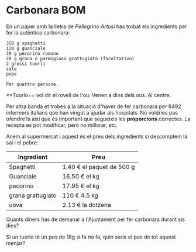 # Carbonara BOM
En un paper amb la lletra de _Pellegrino Artusi_  has trobat els ingredients per fer la autèntica carbonara:

``` 
350 g spaghetti
120 g guanciale
30 g pecorino romano
20 g grana o parmigiano grattugiato (facoltativo)
2 grossi tuorli
sale
pepe

Per quattro persone.
```
==Tuorlo== vol dir el rovell de l'ou. Venen a dins dels ous. Al centre.

Per altra banda et trobes a la situació d'haver de fer carbonara per 8492 infermers italians que han vingut a ajudar als hospitals. No voldries pas ofendre'ls així que és important que segueixis les **proporcions** correctes. La recepta es pot modificar, però no millorar, etc.

Anem al supermercat i aquest és el preu dels ingredients si descomptem la sal i el pebre:

| Ingredient          |  Preu                       |
|---------------------|-----------------------------|
| Spaghetti           |  1.40 € el paquet de 500 g  |
| Guanciale           |  16.50 € el kg              |
| pecorino            |  17.95 € el kg              |
| grana grattugiato   |  110 € 4.5 kg              |
| uova                |  2.13 € la dotzena         |

Quants diners has de demanar a l'Ajuntament per fer carbonara durant sis dies? 

Si un tuorlo té un pes de 18g si fa no fa, quin seria el pes de tot aquest menjar?

